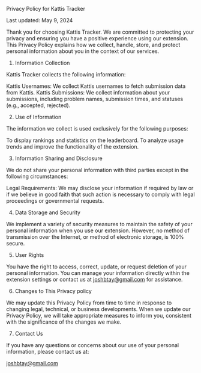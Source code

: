 Privacy Policy for Kattis Tracker

Last updated: May 9, 2024

Thank you for choosing Kattis Tracker. We are committed to protecting your privacy and ensuring you have a positive experience using our extension. This Privacy Policy explains how we collect, handle, store, and protect personal information about you in the context of our services.

1. Information Collection

Kattis Tracker collects the following information:

Kattis Usernames: We collect Kattis usernames to fetch submission data from Kattis.
Kattis Submissions: We collect information about your submissions, including problem names, submission times, and statuses (e.g., accepted, rejected).

2. Use of Information

The information we collect is used exclusively for the following purposes:

To display rankings and statistics on the leaderboard.
To analyze usage trends and improve the functionality of the extension.

3. Information Sharing and Disclosure

We do not share your personal information with third parties except in the following circumstances:

Legal Requirements: We may disclose your information if required by law or if we believe in good faith that such action is necessary to comply with legal proceedings or governmental requests.

4. Data Storage and Security

We implement a variety of security measures to maintain the safety of your personal information when you use our extension. However, no method of transmission over the Internet, or method of electronic storage, is 100% secure.

5. User Rights

You have the right to access, correct, update, or request deletion of your personal information. You can manage your information directly within the extension settings or contact us at joshbtay@gmail.com for assistance.

6. Changes to This Privacy policy

We may update this Privacy Policy from time to time in response to changing legal, technical, or business developments. When we update our Privacy Policy, we will take appropriate measures to inform you, consistent with the significance of the changes we make.

7. Contact Us

If you have any questions or concerns about our use of your personal information, please contact us at:

joshbtay@gmail.com
